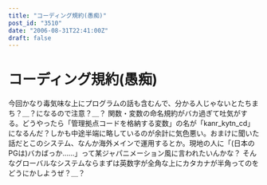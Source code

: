 ```yaml
---
title: "コーディング規約(愚痴)"
post_id: "3510"
date: "2006-08-31T22:41:00Z"
draft: false
---
```


# コーディング規約(愚痴)

今回かなり毒気味な上にプログラムの話も含むんで、分かる人じゃないとたちまち？＿？になるので注意？＿？ 関数・変数の命名規約がバカ過ぎて吐気がする。どうやったら「管理拠点コードを格納する変数」の名が「kanr_kytn_cd」になるんだ？しかも中途半端に略しているのが余計に気色悪い。おまけに聞いた話だとこのシステム、なんか海外メインで運用するとか。現地の人に「(日本のPGは)バカばっか……」って某ジャパニメーション風に言われたいんかな？ そんなグローバルなシステムならまずは英数字が全角な上にカタカナが半角ってのをどうにかしようぜ？＿？
